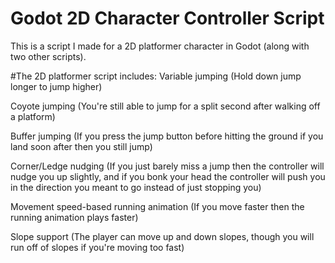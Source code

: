 # Godot 2D Character Controller Script
This is a script I made for a 2D platformer character in Godot (along with two other scripts).

#The 2D platformer script includes:
Variable jumping (Hold down jump longer to jump higher)

Coyote jumping (You're still able to jump for a split second after walking off a platform)

Buffer jumping (If you press the jump button before hitting the ground if you land soon after then you still jump)

Corner/Ledge nudging (If you just barely miss a jump then the controller will nudge you up slightly, and if you bonk your head the controller will push you in the 
direction you meant to go instead of just stopping you)

Movement speed-based running animation (If you move faster then the running animation plays faster)

Slope support (The player can move up and down slopes, though you will run off of slopes if you're moving too fast)
